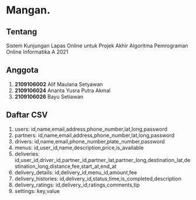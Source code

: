 # Mangan.
## Tentang
Sistem Kunjungan Lapas Online untuk Projek Akhir Algoritma Pemrograman Online Informatika A 2021

## Anggota
1. **2109106002** Alif Maulana Setyawan
2. **2109106024** Ananta Yusra Putra Akmal
3. **2109106026** Bayu Setiawan

## Daftar CSV

1. users: id,name,email,address,phone_number,lat,long,password
1. partners: id,name,email,address,phone_number,lat,long,password
2. drivers: id,name,email,phone_number,plate_number,password
3. menus: id,user_id,name,description,price,is_available
4. deliveries: id,user_id,driver_id,partner_id,partner_lat,partner_long,destination_lat,destination_long,distance,fee,start_at,end_at
5. delivery_details: id,delivery_id,menu_id,amount,fee
6. delivery_histories: id,delivery_id,status,time,is_completed,description
7. delivery_ratings: id,delivery_id,ratings,comments,tip
8. settings: key,value
